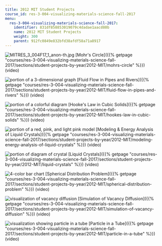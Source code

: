 ```yaml
---
title: 2012 MIT Student Projects
course_id: res-3-004-visualizing-materials-science-fall-2017
menu:
  res-3-004-visualizing-materials-science-fall-2017:
    identifier: 831df858853019079c4dadae1aacd80b
    name: 2012 MIT Student Projects
    weight: 300
    parent: 912fc0849e832bfd38afdf58a71a8917
---
```

![MITRES_3_004F17_1_anon-th.jpg](https://open-learning-course-data-ci.s3.amazonaws.com/res-3-004-visualizing-materials-science-fall-2017/490702b34b039bcd2c191727b19d0fab_MITRES_3_004F17_1_anon-th.jpg) [Mohr's Circle]({{% getpage "courses/res-3-004-visualizing-materials-science-fall-2017/sections/student-projects-by-year/2012-MIT/mohrs-circle" %}}) (video)

![portion of a 3-dimensional graph](https://open-learning-course-data-ci.s3.amazonaws.com/res-3-004-visualizing-materials-science-fall-2017/c8f699c4e6b77425da360bcababc8a17_MITRES_3_004F17_2_anon-th.jpg) [Fluid Flow in Pipes and Rivers]({{% getpage "courses/res-3-004-visualizing-materials-science-fall-2017/sections/student-projects-by-year/2012-MIT/fluid-flow-in-pipes-and-rivers" %}}) (video)

![portion of a colorful diagram](https://open-learning-course-data-ci.s3.amazonaws.com/res-3-004-visualizing-materials-science-fall-2017/a6854e545bebac81557c7d1c09c649d2_MITRES_3_004F17_3_anon-th.jpg) [Hooke's Law in Cubic Solids]({{% getpage "courses/res-3-004-visualizing-materials-science-fall-2017/sections/student-projects-by-year/2012-MIT/hookes-law-in-cubic-solids" %}}) (video)

![portion of a red, pink, and light pink model](https://open-learning-course-data-ci.s3.amazonaws.com/res-3-004-visualizing-materials-science-fall-2017/e12fad098ded6fce481bd3ab45e47942_MITRES_3_004F17_4_javed-th.jpg) [Modeling & Energy Analysis of Liquid Crystals]({{% getpage "courses/res-3-004-visualizing-materials-science-fall-2017/sections/student-projects-by-year/2012-MIT/modeling-energy-analysis-of-liquid-crystals" %}}) (video)

![portion of diagram of crystal](https://open-learning-course-data-ci.s3.amazonaws.com/res-3-004-visualizing-materials-science-fall-2017/8e0320fcdece8ed5a1275820af5238e3_MITRES_3_004F17_5_healey-th.jpg) [Liquid Crystals]({{% getpage "courses/res-3-004-visualizing-materials-science-fall-2017/sections/student-projects-by-year/2012-MIT/liquid-crystals" %}}) (video)

![4-color bar chart](https://open-learning-course-data-ci.s3.amazonaws.com/res-3-004-visualizing-materials-science-fall-2017/c8e03289d10b4a73d8c9b9a721719f1f_MITRES_3_004F17_6_don-th.jpg) [Spherical Distribution Problem]({{% getpage "courses/res-3-004-visualizing-materials-science-fall-2017/sections/student-projects-by-year/2012-MIT/spherical-distribution-problem" %}}) (video)

![visualization of vacancy diffusion](https://open-learning-course-data-ci.s3.amazonaws.com/res-3-004-visualizing-materials-science-fall-2017/6c682cf6408456582b8b59149245dd23_MITRES_3_004F17_7_chen-th.jpg) [Simulation of Vacancy Diffusion]({{% getpage "courses/res-3-004-visualizing-materials-science-fall-2017/sections/student-projects-by-year/2012-MIT/simulation-of-vacancy-diffusion" %}}) (video)

![visualization showing particle in a tube](https://open-learning-course-data-ci.s3.amazonaws.com/res-3-004-visualizing-materials-science-fall-2017/dd776d87897c594e253e3f7697e63bcc_MITRES_3_004F17_8_yamin-th.jpg) [Particle in a Tube]({{% getpage "courses/res-3-004-visualizing-materials-science-fall-2017/sections/student-projects-by-year/2012-MIT/particle-in-a-tube" %}}) (video)